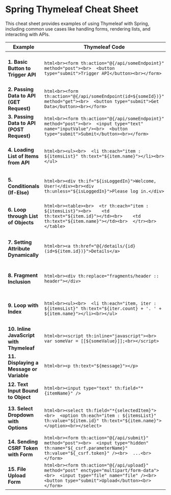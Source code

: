 
# Spring Thymeleaf Cheat Sheet

This cheat sheet provides examples of using Thymeleaf with Spring, including common use cases like handling forms, rendering lists, and interacting with APIs.

| **Example**                               | **Thymeleaf Code**                                                                                                                                                            | **Spring Code**                                                                                                                                                                                   |
|--------------------------------------------|-------------------------------------------------------------------------------------------------------------------------------------------------------------------------------|----------------------------------------------------------------------------------------------------------------------------------------------------------------------------------------------------|
| **1. Basic Button to Trigger API**         | ```html<br><form th:action="@{/api/someEndpoint}" method="post"><br>  <button type="submit">Trigger API</button><br></form>```                                                 | java@PostMapping("/api/someEndpoint")public String handlePost() {<br>    // Handle action<br>    return "redirect:/";<br>}```                                                          |
| **2. Passing Data to API (GET Request)**   | ```html<br><form th:action="@{/api/someEndpoint(id=${someId})}" method="get"><br>  <button type="submit">Get Data</button><br></form>```                                       | ```java<br>@GetMapping("/api/someEndpoint")<br>public String getData(@RequestParam("id") String id) {<br>    // Process data<br>    return "someView";<br>}```                                    |
| **3. Passing Data to API (POST Request)**  | ```html<br><form th:action="@{/api/someEndpoint}" method="post"><br>  <input type="text" name="inputValue"/><br>  <button type="submit">Submit</button><br></form>```           | ```java<br>@PostMapping("/api/someEndpoint")<br>public String handlePost(@RequestParam("inputValue") String inputValue) {<br>    // Process input<br>    return "someView";<br>}```                |
| **4. Loading List of Items from API**      | ```html<br><ul><br>  <li th:each="item : ${itemsList}" th:text="${item.name}"></li><br></ul>```                                                                               | ```java<br>@GetMapping("/items")<br>public String getItems(Model model) {<br>    List<Item> itemsList = itemService.getAllItems();<br>    model.addAttribute("itemsList", itemsList);<br>    return "itemsView";<br>}```|
| **5. Conditionals (If-Else)**              | ```html<br><div th:if="${isLoggedIn}">Welcome, User!</div><br><div th:unless="${isLoggedIn}">Please log in.</div>```                                                           | ```java<br>@GetMapping("/dashboard")<br>public String showDashboard(Model model) {<br>    model.addAttribute("isLoggedIn", authService.isLoggedIn());<br>    return "dashboardView";<br>}```      |
| **6. Loop through List of Objects**        | ```html<br><table><br>  <tr th:each="item : ${itemsList}"><br>    <td th:text="${item.id}"></td><br>    <td th:text="${item.name}"></td><br>  </tr><br></table>```             | ```java<br>@GetMapping("/items")<br>public String listItems(Model model) {<br>    List<Item> itemsList = itemService.getAllItems();<br>    model.addAttribute("itemsList", itemsList);<br>    return "itemsView";<br>}```|
| **7. Setting Attribute Dynamically**       | ```html<br><a th:href="@{/details/{id}(id=${item.id})}">Details</a>```                                                                                                        | ```java<br>@GetMapping("/details/{id}")<br>public String showDetails(@PathVariable Long id, Model model) {<br>    Item item = itemService.getItemById(id);<br>    model.addAttribute("item", item);<br>    return "detailsView";<br>}```|
| **8. Fragment Inclusion**                  | ```html<br><div th:replace="fragments/header :: header"></div>```                                                                                                             | ```java<br>@Controller<br>public class FragmentController {<br>    @GetMapping("/somePage")<br>    public String showPage() {<br>        return "somePageView";<br>    }<br>}```                   |
| **9. Loop with Index**                     | ```html<br><ul><br>  <li th:each="item, iter : ${itemsList}" th:text="${iter.count} + '. ' + ${item.name}"></li><br></ul>```                                                   | ```java<br>@GetMapping("/itemsWithIndex")<br>public String listItemsWithIndex(Model model) {<br>    List<Item> itemsList = itemService.getAllItems();<br>    model.addAttribute("itemsList", itemsList);<br>    return "itemsWithIndexView";<br>}```|
| **10. Inline JavaScript with Thymeleaf**   | ```html<br><script th:inline="javascript"><br>  var someVar = [[${someValue}]];<br></script>```                                                                               | ```java<br>@GetMapping("/somePage")<br>public String showPage(Model model) {<br>    model.addAttribute("someValue", 42);<br>    return "somePageView";<br>}```                                    |
| **11. Displaying a Message or Variable**   | ```html<br><p th:text="${message}"></p>```                                                                                                                                    | ```java<br>@GetMapping("/message")<br>public String showMessage(Model model) {<br>    model.addAttribute("message", "Hello, Thymeleaf!");<br>    return "messageView";<br>}```                    |
| **12. Text Input Bound to Object**         | ```html<br><input type="text" th:field="*{itemName}" />```                                                                                                                    | ```java<br>@GetMapping("/editItem")<br>public String editItem(Model model) {<br>    model.addAttribute("item", new Item());<br>    return "editItemView";<br>}```                                |
| **13. Select Dropdown with Options**       | ```html<br><select th:field="*{selectedItem}"><br>  <option th:each="item : ${itemsList}" th:value="${item.id}" th:text="${item.name}"></option><br></select>```              | ```java<br>@GetMapping("/dropdown")<br>public String showDropdown(Model model) {<br>    List<Item> itemsList = itemService.getAllItems();<br>    model.addAttribute("itemsList", itemsList);<br>    return "dropdownView";<br>}```|
| **14. Sending CSRF Token with Form**       | ```html<br><form th:action="@{/api/submit}" method="post"><br>  <input type="hidden" th:name="${_csrf.parameterName}" th:value="${_csrf.token}" /><br>  ...<br></form>```     | ```java<br>@PostMapping("/api/submit")<br>public String handleSubmit() {<br>    // Handle form submission<br>    return "redirect:/success";<br>}```                                               |
| **15. File Upload Form**                   | ```html<br><form th:action="@{/api/upload}" method="post" enctype="multipart/form-data"><br>  <input type="file" name="file" /><br>  <button type="submit">Upload</button><br></form>``` | ```java<br>@PostMapping("/api/upload")<br>public String handleFileUpload(@RequestParam("file") MultipartFile file) {<br>    // Process file<br>    return "redirect:/success";<br>}```             |
